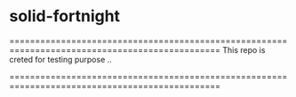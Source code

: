 # solid-fortnight
===============================================================================================
This repo is creted for testing purpose ..

===============================================================================================
